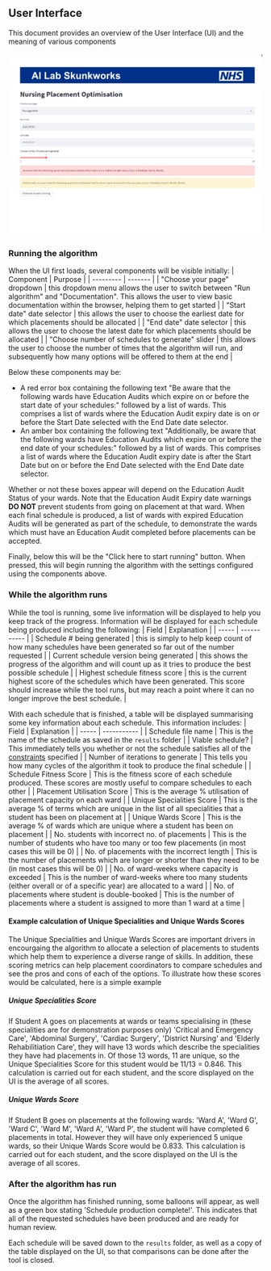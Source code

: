 ## User Interface
This document provides an overview of the User Interface (UI) and the meaning of various components

![UIOverview](ui_overview.png)
### Running the algorithm
When the UI first loads, several components will be visible initially:
| Component | Purpose |
| --------- | ------- |
| "Choose your page" dropdown | this dropdown menu allows the user to switch between "Run algorithm" and "Documentation". This allows the user to view basic documentation within the browser, helping them to get started |
| "Start date" date selector | this allows the user to choose the earliest date for which placements should be allocated |
| "End date" date selector | this allows the user to choose the latest date for which placements should be allocated |
| "Choose number of schedules to generate" slider | this allows the user to choose the number of times that the algorithm will run, and subsequently how many options will be offered to them at the end |

Below these components may be:
- A red error box containing the following text "Be aware that the following wards have Education Audits which expire on or before the start date of your schedules:" followed by a list of wards. This comprises a list of wards where the Education Audit expiry date is on or before the Start Date selected with the End Date date selector.
- An amber box containing the following text "Additionally, be aware that the following wards have Education Audits which expire on or before the end date of your schedules:" followed by a list of wards. This comprises a list of wards where the Education Audit expiry date is after the Start Date but on or before the End Date selected with the End Date date selector.

Whether or not these boxes appear will depend on the Education Audit Status of your wards. Note that the Education Audit Expiry date warnings **DO NOT** prevent students from going on placement at that ward. When each final schedule is produced, a list of wards with expired Education Audits will be generated as part of the schedule, to demonstrate the wards which must have an Education Audit completed before placements can be accepted.

Finally, below this will be the "Click here to start running" button. When pressed, this will begin running the algorithm with the settings configured using the components above.

### While the algorithm runs
While the tool is running, some live information will be displayed to help you keep track of the progress. Information will be displayed for each schedule being produced including the following:
| Field | Explanation |
| ----- | ----------- |
| Schedule # being generated | this is simply to help keep count of how many schedules have been generated so far out of the number requested |
| Current schedule version being generated | this shows the progress of the algorithm and will count up as it tries to produce the best possible schedule |
| Highest schedule fitness score | this is the current highest score of the schedules which have been generated. This score should increase while the tool runs, but may reach a point where it can no longer improve the best schedule. |

With each schedule that is finished, a table will be displayed summarising some key information about each schedule. This information includes:
| Field | Explanation |
| ----- | ----------- |
| Schedule file name | This is the name of the schedule as saved in the `results` folder |
| Viable schedule? | This immediately tells you whether or not the schedule satisfies all of the [constraints](docs/constraints.md) specified |
| Number of iterations to generate | This tells you how many cycles of the algorithm it took to produce the final schedule |
| Schedule Fitness Score | This is the fitness score of each schedule produced. These scores are mostly useful to compare schedules to each other |
| Placement Utilisation Score | This is the average % utilisation of placement capacity on each ward |
| Unique Specialities Score | This is the average % of terms which are unique in the list of all specialities that a student has been on placement at |
| Unique Wards Score | This is the average % of wards which are unique where a student has been on placement |
| No. students with incorrect no. of placements | This is the number of students who have too many or too few placements (in most cases this will be 0) |
| No. of placements with the incorrect length  | This is the number of placements which are longer or shorter than they need to be (in most cases this will be 0) |
| No. of ward-weeks where capacity is exceeded | This is the number of ward-weeks where too many students (either overall or of a specific year) are allocated to a ward |
| No. of placements where student is double-booked | This is the number of placements where a student is assigned to more than 1 ward at a time |

#### Example calculation of Unique Specialities and Unique Wards Scores
The Unique Specialities and Unique Wards Scores are important drivers in encourgaing the algorithm to allocate a selection of placements to students which help them to experience a diverse range of skills. In addition, these scoring metrics can help placement coordinators to compare schedules and see the pros and cons of each of the options.
To illustrate how these scores would be calculated, here is a simple example

##### Unique Specialities Score
If Student A goes on placements at wards or teams specialising in (these specialities are for demonstration purposes only) 'Critical and Emergency Care', 'Abdominal Surgery', 'Cardiac Surgery', 'District Nursing' and 'Elderly Rehabilitiation Care', they will have 13 words which describe the specialities they have had placements in. Of those 13 words, 11 are unique, so the Unique Specialities Score for this student would be 11/13 = 0.846. This calculation is carried out for each student, and the score displayed on the UI is the average of all scores.

##### Unique Wards Score
If Student B goes on placements at the following wards: 'Ward A', 'Ward G', 'Ward C', 'Ward M', 'Ward A', 'Ward P', the student will have completed 6 placements in total. However they will have only experienced 5 unique wards, so their Unique Wards Score would be 0.833. This calculation is carried out for each student, and the score displayed on the UI is the average of all scores.

### After the algorithm has run
Once the algorithm has finished running, some balloons will appear, as well as a green box stating 'Schedule production complete!'. This indicates that all of the requested schedules have been produced and are ready for human review.

Each schedule will be saved down to the `results` folder, as well as a copy of the table displayed on the UI, so that comparisons can be done after the tool is closed.